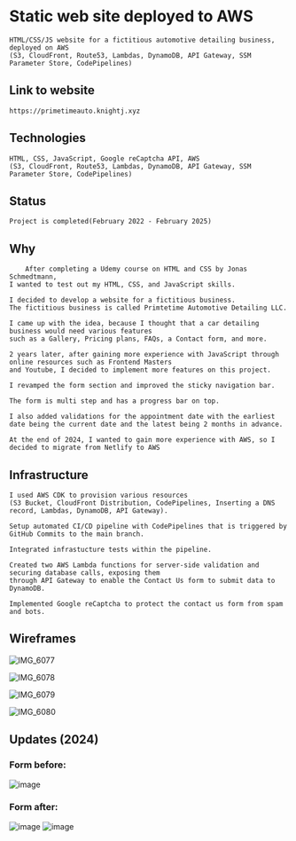 # Static web site deployed to AWS

    HTML/CSS/JS website for a fictitious automotive detailing business, deployed on AWS
    (S3, CloudFront, Route53, Lambdas, DynamoDB, API Gateway, SSM Parameter Store, CodePipelines)

## Link to website

    https://primetimeauto.knightj.xyz

## Technologies

    HTML, CSS, JavaScript, Google reCaptcha API, AWS
    (S3, CloudFront, Route53, Lambdas, DynamoDB, API Gateway, SSM Parameter Store, CodePipelines)

## Status

    Project is completed(February 2022 - February 2025)

## Why

        After completing a Udemy course on HTML and CSS by Jonas Schmedtmann,
    I wanted to test out my HTML, CSS, and JavaScript skills.

    I decided to develop a website for a fictitious business.
    The fictitious business is called Primtetime Automotive Detailing LLC.

    I came up with the idea, because I thought that a car detailing business would need various features
    such as a Gallery, Pricing plans, FAQs, a Contact form, and more.

    2 years later, after gaining more experience with JavaScript through online resources such as Frontend Masters
    and Youtube, I decided to implement more features on this project.

    I revamped the form section and improved the sticky navigation bar.

    The form is multi step and has a progress bar on top.

    I also added validations for the appointment date with the earliest date being the current date and the latest being 2 months in advance.

    At the end of 2024, I wanted to gain more experience with AWS, so I decided to migrate from Netlify to AWS

## Infrastructure

    I used AWS CDK to provision various resources
    (S3 Bucket, CloudFront Distribution, CodePipelines, Inserting a DNS record, Lambdas, DynamoDB, API Gateway).

    Setup automated CI/CD pipeline with CodePipelines that is triggered by GitHub Commits to the main branch.

    Integrated infrastucture tests within the pipeline.

    Created two AWS Lambda functions for server-side validation and securing database calls, exposing them
    through API Gateway to enable the Contact Us form to submit data to DynamoDB.

    Implemented Google reCaptcha to protect the contact us form from spam and bots.

## Wireframes

![IMG_6077](https://user-images.githubusercontent.com/96459238/159185485-62a71c25-2758-4db5-896f-adda672ef436.jpeg)

![IMG_6078](https://user-images.githubusercontent.com/96459238/159185486-c8a94eeb-1a30-4323-a00b-49058b9e0413.jpeg)

![IMG_6079](https://user-images.githubusercontent.com/96459238/159185489-baaff980-f339-4f7a-8ee7-9bf37e6c94b0.jpeg)

![IMG_6080](https://user-images.githubusercontent.com/96459238/159185546-ee439313-729d-4072-8278-a2895254e907.jpeg)

## Updates (2024)

### Form before:

![image](https://github.com/user-attachments/assets/ac371999-f956-4764-83a2-a8a874f1efa1)

### Form after:

![image](https://github.com/user-attachments/assets/dc179ab6-dad5-4e42-9664-cea049f4e81d)
![image](https://github.com/user-attachments/assets/aa378ee7-e66d-4f0e-a499-2ac791a0ef0b)
